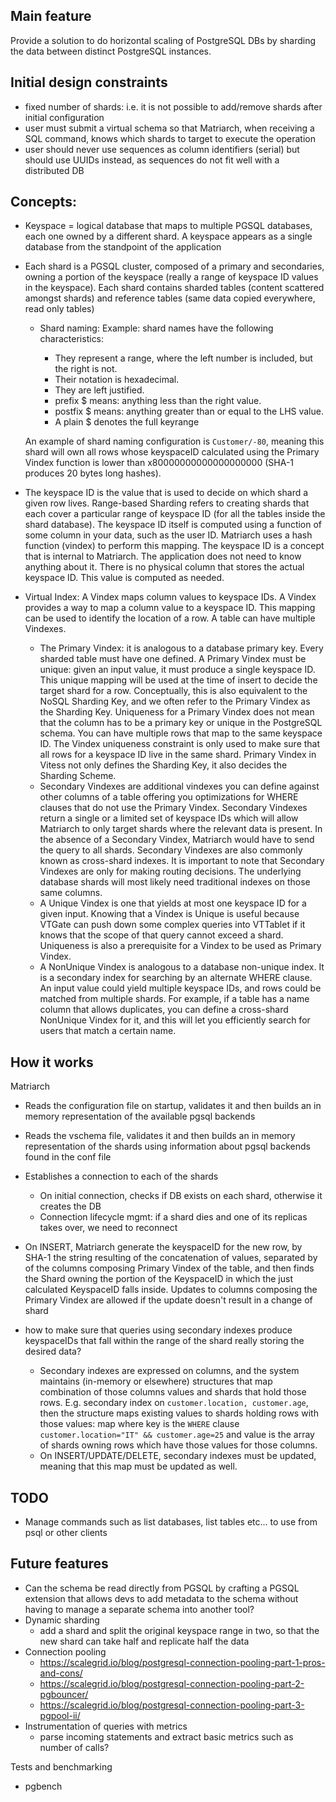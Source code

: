 ## Main feature

Provide a solution to do horizontal scaling of PostgreSQL DBs by sharding the data between distinct PostgreSQL instances.

## Initial design constraints

- fixed number of shards: i.e. it is not possible to add/remove shards after initial configuration
- user must submit a virtual schema so that Matriarch, when receiving a SQL command, knows which shards to target to execute the operation
- user should never use sequences as column identifiers (serial) but should use UUIDs instead, as sequences do not fit well with a distributed DB

## Concepts:

- Keyspace = logical database that maps to multiple PGSQL databases, each one owned by a different shard. A keyspace appears as a single database from the standpoint of the application
- Each shard is a PGSQL cluster, composed of a primary and secondaries, owning a portion of the keyspace (really a range of keyspace ID values in the keyspace). Each shard contains sharded tables (content scattered amongst shards) and reference tables (same data copied everywhere, read only tables)

  - Shard naming: Example: shard names have the following characteristics:

    - They represent a range, where the left number is included, but the right is not.
    - Their notation is hexadecimal.
    - They are left justified.
    - prefix \$ means: anything less than the right value.
    - postfix \$ means: anything greater than or equal to the LHS value.
    - A plain \$ denotes the full keyrange

  An example of shard naming configuration is `Customer/-80`, meaning this shard will own all rows whose keyspaceID calculated using the Primary Vindex function is lower than x80000000000000000000 (SHA-1 produces 20 bytes long hashes).

- The keyspace ID is the value that is used to decide on which shard a given row lives. Range-based Sharding refers to creating shards that each cover a particular range of keyspace ID (for all the tables inside the shard database). The keyspace ID itself is computed using a function of some column in your data, such as the user ID. Matriarch uses a hash function (vindex) to perform this mapping. The keyspace ID is a concept that is internal to Matriarch. The application does not need to know anything about it. There is no physical column that stores the actual keyspace ID. This value is computed as needed.
- Virtual Index: A Vindex maps column values to keyspace IDs. A Vindex provides a way to map a column value to a keyspace ID. This mapping can be used to identify the location of a row. A table can have multiple Vindexes.
  - The Primary Vindex: it is analogous to a database primary key. Every sharded table must have one defined. A Primary Vindex must be unique: given an input value, it must produce a single keyspace ID. This unique mapping will be used at the time of insert to decide the target shard for a row. Conceptually, this is also equivalent to the NoSQL Sharding Key, and we often refer to the Primary Vindex as the Sharding Key. Uniqueness for a Primary Vindex does not mean that the column has to be a primary key or unique in the PostgreSQL schema. You can have multiple rows that map to the same keyspace ID. The Vindex uniqueness constraint is only used to make sure that all rows for a keyspace ID live in the same shard. Primary Vindex in Vitess not only defines the Sharding Key, it also decides the Sharding Scheme.
  - Secondary Vindexes are additional vindexes you can define against other columns of a table offering you optimizations for WHERE clauses that do not use the Primary Vindex. Secondary Vindexes return a single or a limited set of keyspace IDs which will allow Matriarch to only target shards where the relevant data is present. In the absence of a Secondary Vindex, Matriarch would have to send the query to all shards. Secondary Vindexes are also commonly known as cross-shard indexes. It is important to note that Secondary Vindexes are only for making routing decisions. The underlying database shards will most likely need traditional indexes on those same columns.
  - A Unique Vindex is one that yields at most one keyspace ID for a given input. Knowing that a Vindex is Unique is useful because VTGate can push down some complex queries into VTTablet if it knows that the scope of that query cannot exceed a shard. Uniqueness is also a prerequisite for a Vindex to be used as Primary Vindex.
  - A NonUnique Vindex is analogous to a database non-unique index. It is a secondary index for searching by an alternate WHERE clause. An input value could yield multiple keyspace IDs, and rows could be matched from multiple shards. For example, if a table has a name column that allows duplicates, you can define a cross-shard NonUnique Vindex for it, and this will let you efficiently search for users that match a certain name.

## How it works

Matriarch

- Reads the configuration file on startup, validates it and then builds an in memory representation of the available pgsql backends
- Reads the vschema file, validates it and then builds an in memory representation of the shards using information about pgsql backends found in the conf file
- Establishes a connection to each of the shards

  - On initial connection, checks if DB exists on each shard, otherwise it creates the DB
  - Connection lifecycle mgmt: if a shard dies and one of its replicas takes over, we need to reconnect

- On INSERT, Matriarch generate the keyspaceID for the new row, by SHA-1 the string resulting of the concatenation of values, separated by of the columns composing Primary Vindex of the table, and then finds the Shard owning the portion of the KeyspaceID in which the just calculated KeyspaceID falls inside. Updates to columns composing the Primary Vindex are allowed if the update doesn't result in a change of shard
- how to make sure that queries using secondary indexes produce keyspaceIDs that fall within the range of the shard really storing the desired data?
  - Secondary indexes are expressed on columns, and the system maintains (in-memory or elsewhere) structures that map combination of those columns values and shards that hold those rows. E.g. secondary index on `customer.location, customer.age`, then the structure maps existing values to shards holding rows with those values: map where key is the `WHERE` clause `customer.location="IT" && customer.age=25` and value is the array of shards owning rows which have those values for those columns.
  - On INSERT/UPDATE/DELETE, secondary indexes must be updated, meaning that this map must be updated as well.

## TODO

- Manage commands such as list databases, list tables etc... to use from psql or other clients

## Future features

- Can the schema be read directly from PGSQL by crafting a PGSQL extension that allows devs to add metadata to the schema without having to manage a separate schema into another tool?
- Dynamic sharding
  - add a shard and split the original keyspace range in two, so that the new shard can take half and replicate half the data
- Connection pooling
  - https://scalegrid.io/blog/postgresql-connection-pooling-part-1-pros-and-cons/
  - https://scalegrid.io/blog/postgresql-connection-pooling-part-2-pgbouncer/
  - https://scalegrid.io/blog/postgresql-connection-pooling-part-3-pgpool-ii/
- Instrumentation of queries with metrics
  - parse incoming statements and extract basic metrics such as number of calls?

Tests and benchmarking

- pgbench
